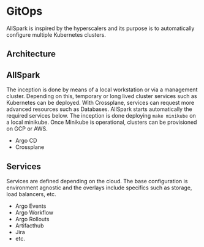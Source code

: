 # GitOps
AllSpark is inspired by the hyperscalers and its purpose is to automatically configure multiple Kubernetes clusters.

## Architecture

## AllSpark
The inception is done by means of a local workstation or via a management cluster. Depending on this, temporary or long lived cluster services such as Kubernetes can be deployed. With Crossplane, services can request more advanced resources such as Databases. AllSpark starts automatically the required services below. The inception is done deploying `make minikube` on a local minikube. Once Minikube is operational, clusters can be provisioned on GCP or AWS.

* Argo CD
* Crossplane

## Services
Services are defined depending on the cloud. The base configuration is environment agnostic and the overlays include specifics such as storage, load balancers, etc.

* Argo Events
* Argo Workflow
* Argo Rollouts
* Artifacthub
* Jira
* etc.